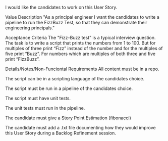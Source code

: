 
I would like the candidates to work on this User Story. 

Value Description
"As a principal engineer I want the candidates to write a pipeline to run the FizzBuzz Test, so that they can demonstrate their engineering principals."

Acceptance Criteria
The "Fizz-Buzz test" is a typical interview question. The task is to write a script that prints the numbers from 1 to 100. But for multiples of three print “Fizz” instead of the number and for the multiples of five print “Buzz”. For numbers which are multiples of both three and five print “FizzBuzz”. 

Details/Notes/Non-Funciontal Requirements
All content must be in a repo.

The script can be in a scripting language of the candidates choice.

The script must be run in a pipeline of the candidates choice.

The script must have unit tests.

The unit tests must run in the pipeline.

The candidate must give a Story Point Estimation (fibonacci)

The candidate must add a .txt file documenting how they would improve this User Story during a Backlog Refinement session. 







